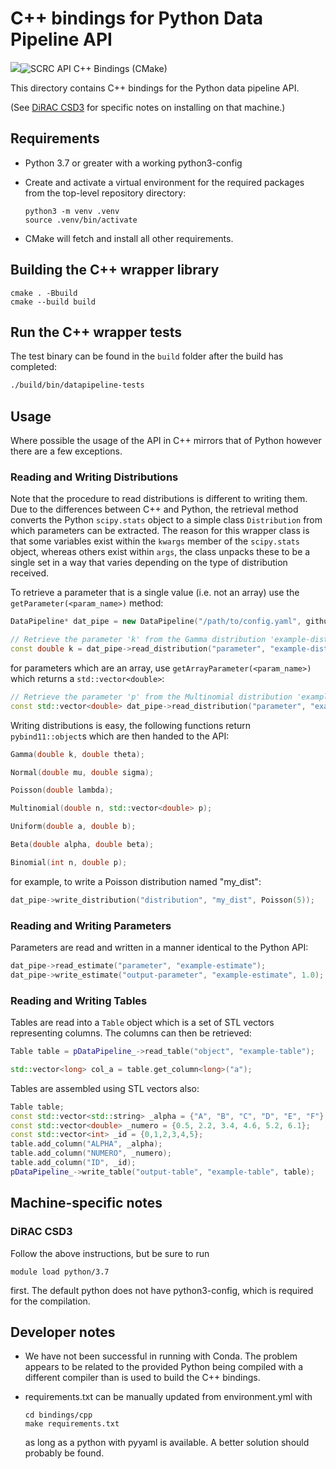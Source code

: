
# C++ bindings for Python Data Pipeline API

[![](https://github.com/ScottishCovidResponse/data_pipeline_api/workflows/ci-cppbindings/badge.svg?branch=cppbindings)](https://github.com/ScottishCovidResponse/data_pipeline_api/actions?query=workflow%3Aci-cppbindings)![SCRC API C++ Bindings (CMake)](https://github.com/ScottishCovidResponse/data_pipeline_api/workflows/SCRC%20API%20C++%20Bindings%20(CMake)/badge.svg)

This directory contains C++ bindings for the Python data pipeline API.

(See [DiRAC CSD3](#DiRAC_CSD3) for specific notes on installing on that machine.)

## Requirements

- Python 3.7 or greater with a working python3-config

- Create and activate a virtual environment for the required packages from the top-level repository directory:
  ```
  python3 -m venv .venv
  source .venv/bin/activate
  ```

- CMake will fetch and install all other requirements.

## Building the C++ wrapper library

```
cmake . -Bbuild
cmake --build build
```

## Run the C++ wrapper tests
The test binary can be found in the `build` folder after the build has completed:
```bash
./build/bin/datapipeline-tests
```

## Usage

Where possible the usage of the API in C++ mirrors that of Python however there are a few exceptions.

### Reading and Writing Distributions

Note that the procedure to read distributions is different to writing them. Due to the differences between C++ and Python, the retrieval method
converts the Python `scipy.stats` object to a simple class `Distribution` from which parameters can be extracted. The reason for this wrapper class is that some variables exist within the `kwargs` member of the `scipy.stats` object, whereas others exist within `args`, the class unpacks these to be a single set in a way that varies depending on the type of distribution received.

To retrieve a parameter that is a single value (i.e. not an array) use the `getParameter(<param_name>)` method:

```C++
DataPipeline* dat_pipe = new DataPipeline("/path/to/config.yaml", github_uri, version);

// Retrieve the parameter 'k' from the Gamma distribution 'example-distribution'
const double k = dat_pipe->read_distribution("parameter", "example-distribution").getParameter("k");
```

for parameters which are an array, use `getArrayParameter(<param_name>)` which returns a `std::vector<double>`:

```C++
// Retrieve the parameter 'p' from the Multinomial distribution 'example-distribution'
const std::vector<double> dat_pipe->read_distribution("parameter", "example-distribution").getArrayParameter("p");
```

Writing distributions is easy, the following functions return `pybind11::object`s which are then handed to the API:

```C++
Gamma(double k, double theta);

Normal(double mu, double sigma);

Poisson(double lambda);

Multinomial(double n, std::vector<double> p);

Uniform(double a, double b);

Beta(double alpha, double beta);

Binomial(int n, double p);
```

for example, to write a Poisson distribution named "my_dist":

```C++
dat_pipe->write_distribution("distribution", "my_dist", Poisson(5));
```

### Reading and Writing Parameters

Parameters are read and written in a manner identical to the Python API:

```C++
dat_pipe->read_estimate("parameter", "example-estimate");
dat_pipe->write_estimate("output-parameter", "example-estimate", 1.0);
```

### Reading and Writing Tables

Tables are read into a `Table` object which is a set of STL vectors representing columns. The columns can then be retrieved:

```C++
Table table = pDataPipeline_->read_table("object", "example-table");

std::vector<long> col_a = table.get_column<long>("a");
```

Tables are assembled using STL vectors also:

```C++
Table table;
const std::vector<std::string> _alpha = {"A", "B", "C", "D", "E", "F"};
const std::vector<double> _numero = {0.5, 2.2, 3.4, 4.6, 5.2, 6.1};
const std::vector<int> _id = {0,1,2,3,4,5};
table.add_column("ALPHA", _alpha);
table.add_column("NUMERO", _numero);
table.add_column("ID", _id);
pDataPipeline_->write_table("output-table", "example-table", table);
```

## Machine-specific notes

### DiRAC CSD3

Follow the above instructions, but be sure to run
```
module load python/3.7
```
first. The default python does not have python3-config, which is required for the compilation.

## Developer notes

- We have not been successful in running with Conda. The problem
  appears to be related to the provided Python being compiled with a
  different compiler than is used to build the C++ bindings.

- requirements.txt can be manually updated from environment.yml with
  ```
  cd bindings/cpp
  make requirements.txt
  ```
  as long as a python with pyyaml is available. A better solution should probably be
  found.
